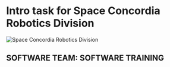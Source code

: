 # Intro task for Space Concordia Robotics Division
![Space Concordia Robotics Division](https://images.app.goo.gl/oYrJcUoDkutTuMaJA)
## SOFTWARE TEAM: SOFTWARE TRAINING
